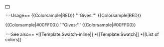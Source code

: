 <span style="display:inline-block;width:1.618ex;height:1ex;border:1px solid black;background:{{{1}}}">&nbsp;</span><noinclude>

==Usage==
<nowiki>{{Colorsample|RED}}</nowiki> '''Gives:''' {{Colorsample|RED}}

<nowiki>{{Colorsample|#00FF00}}</nowiki> '''Gives:''' {{Colorsample|#00FF00}} 


==See also==
*[[Template:Swatch-inline]]
*[[Template:Swatch]]
*[[List of colors]]

</noinclude>